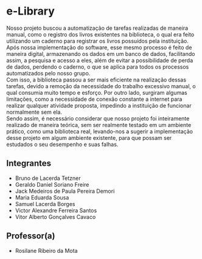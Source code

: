 # e-Library

Nosso projeto buscou a automatização de tarefas realizadas de maneira manual, como o registro dos livros existentes na biblioteca, o qual era feito utilizando um caderno para registrar os livros possuídos pela instituição. Após nossa implementação do software, esse mesmo processo é feito de maneira digital, armazenando os dados em um banco de dados, facilitando assim, a pesquisa e acesso a eles, além de evitar a possibilidade de perda de dados, perdendo o caderno, o que se aplica para todos os processos automatizados pelo nosso grupo. <br>
Com isso, a biblioteca passou a ser mais eficiente na realização dessas tarefas, devido a remoção da necessidade do trabalho excessivo manual, o qual consumia muito tempo e esforço. Por outro lado, surgiram algumas limitações, como a necessidade de conexão constante a internet para realizar qualquer atividade proposta, impedindo a instituição de funcionar normalmente sem ela. <br>
Sendo assim, é necessário considerar que nosso projeto foi inteiramente realizado de maneira teórica, sem ser realmente testado em um ambiente prático, como uma biblioteca real, levando-nos a sugerir a implementação desse projeto em algum ambiente existente, para que possam ser estudados o seu desempenho e suas falhas.  


## Integrantes

* Bruno de Lacerda Tetzner
* Geraldo Daniel Soriano Freire
* Jack Medeiros de Paula Pereira Demori
* Maria Eduarda Sousa
* Samuel Lacerda Borges
* Victor Alexandre Ferreira Santos
* Vitor Alberto Gonçalves Cavaco

## Professor(a)

* Rosilane Ribeiro da Mota
